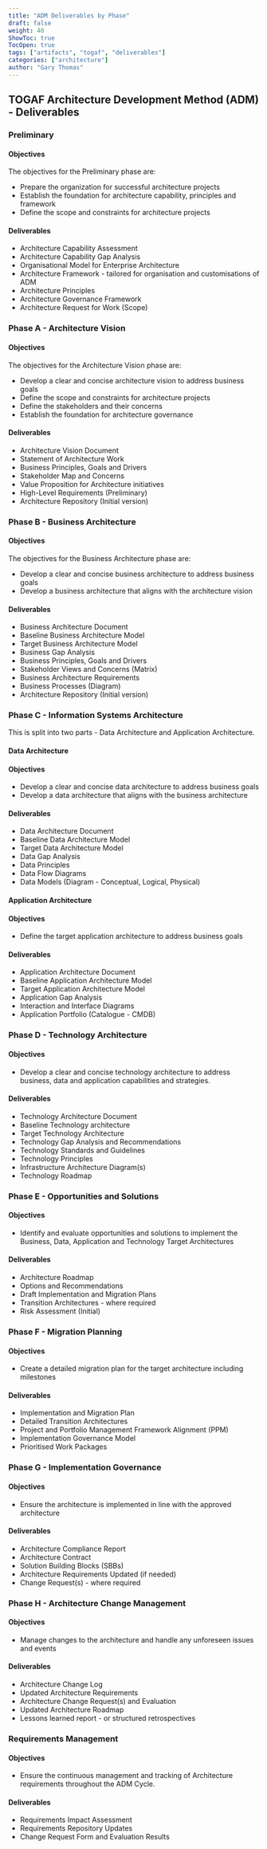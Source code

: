 ```yaml
---
title: "ADM Deliverables by Phase"
draft: false
weight: 40
ShowToc: true
TocOpen: true
tags: ["artifacts", "togaf", "deliverables"]
categories: ["architecture"]
author: "Gary Thomas"
---
```

## TOGAF Architecture Development Method (ADM) - Deliverables

### Preliminary

#### Objectives

The objectives for the Preliminary phase are:

- Prepare the organization for successful architecture projects
- Establish the foundation for architecture capability, principles and framework
- Define the scope and constraints for architecture projects

#### Deliverables

- Architecture Capability Assessment
- Architecture Capability Gap Analysis
- Organisational Model for Enterprise Architecture
- Architecture Framework - tailored for organisation and customisations of ADM
- Architecture Principles
- Architecture Governance Framework
- Architecture Request for Work (Scope)

### Phase A - Architecture Vision

#### Objectives

The objectives for the Architecture Vision phase are:

- Develop a clear and concise architecture vision to address business goals
- Define the scope and constraints for architecture projects
- Define the stakeholders and their concerns
- Establish the foundation for architecture governance

#### Deliverables

- Architecture Vision Document
- Statement of Architecture Work
- Business Principles, Goals and Drivers
- Stakeholder Map and Concerns
- Value Proposition for Architecture initiatives
- High-Level Requirements (Preliminary)
- Architecture Repository (Initial version)

### Phase B - Business Architecture

#### Objectives

The objectives for the Business Architecture phase are:

- Develop a clear and concise business architecture to address business goals
- Develop a business architecture that aligns with the architecture vision

#### Deliverables

- Business Architecture Document
- Baseline Business Architecture Model
- Target Business Architecture Model
- Business Gap Analysis
- Business Principles, Goals and Drivers
- Stakeholder Views and Concerns (Matrix)
- Business Architecture Requirements
- Business Processes (Diagram)
- Architecture Repository (Initial version)

### Phase C - Information Systems Architecture

This is split into two parts - Data Architecture and Application Architecture.

#### Data Architecture

#### Objectives

- Develop a clear and concise data architecture to address business goals
- Develop a data architecture that aligns with the business architecture

#### Deliverables

- Data Architecture Document
- Baseline Data Architecture Model
- Target Data Architecture Model
- Data Gap Analysis
- Data Principles
- Data Flow Diagrams
- Data Models (Diagram - Conceptual, Logical, Physical)

#### Application Architecture

#### Objectives

- Define the target application architecture to address business goals

#### Deliverables

- Application Architecture Document
- Baseline Application Architecture Model
- Target Application Architecture Model
- Application Gap Analysis
- Interaction and Interface Diagrams
- Application Portfolio (Catalogue - CMDB)

### Phase D - Technology Architecture

#### Objectives

- Develop a clear and concise technology architecture to address business, data and application capabilities and strategies.

#### Deliverables

- Technology Architecture Document
- Baseline Technology architecture
- Target Technology Architecture
- Technology Gap Analysis and Recommendations
- Technology Standards and Guidelines
- Technology Principles
- Infrastructure Architecture Diagram(s)
- Technology Roadmap

### Phase E - Opportunities and Solutions

#### Objectives

- Identify and evaluate opportunities and solutions to implement the Business, Data, Application and Technology Target Architectures

#### Deliverables

- Architecture Roadmap
- Options and Recommendations
- Draft Implementation and Migration Plans
- Transition Architectures - where required
- Risk Assessment (Initial)

### Phase F - Migration Planning

#### Objectives

- Create a detailed migration plan for the target architecture including milestones

#### Deliverables

- Implementation and Migration Plan
- Detailed Transition Architectures
- Project and Portfolio Management Framework Alignment (PPM)
- Implementation Governance Model
- Prioritised Work Packages

### Phase G - Implementation Governance

#### Objectives

- Ensure the architecture is implemented in line with the approved architecture

#### Deliverables

- Architecture Compliance Report
- Architecture Contract
- Solution Building Blocks (SBBs)
- Architecture Requirements Updated (if needed)
- Change Request(s) - where required

### Phase H - Architecture Change Management

#### Objectives

- Manage changes to the architecture and handle any unforeseen issues and events

#### Deliverables

- Architecture Change Log
- Updated Architecture Requirements
- Architecture Change Request(s) and Evaluation
- Updated Architecture Roadmap
- Lessons learned report - or structured retrospectives

### Requirements Management

#### Objectives

- Ensure the continuous management and tracking of Architecture requirements throughout the ADM Cycle.

#### Deliverables

- Requirements Impact Assessment
- Requirements Repository Updates
- Change Request Form and Evaluation Results
